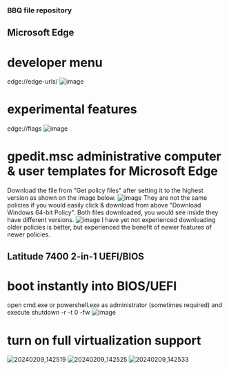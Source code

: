 ### BBQ file repository

## Microsoft Edge

# developer menu
edge://edge-urls/
![image](https://github.com/Z3l2A/BBQ/assets/115247664/94c34ff3-31b5-4ab4-9b3c-2da8200df265)

# experimental features
edge://flags
![image](https://github.com/Z3l2A/BBQ/assets/115247664/504ea650-69c5-4425-9363-04bf27ad7545)

# gpedit.msc administrative computer & user templates for Microsoft Edge
Download the file from "Get policy files" after setting it to the highest version as shown on the image below.
![image](https://github.com/Z3l2A/BBQ/assets/115247664/43cd9bf4-76bc-436e-b891-21c76509a22e)
They are not the same policies if you would easily click & download from above "Download Windows 64-bit Policy".
Both files downloaded, you would see inside they have different versions.
![image](https://github.com/Z3l2A/BBQ/assets/115247664/5cf2a53b-4fa3-43e4-a3f2-18b4dad973da)
I have yet not experienced downloading older policies is better, but experienced the benefit of newer features of newer policies.

## Latitude 7400 2-in-1 UEFI/BIOS

# boot instantly into BIOS/UEFI
open cmd.exe or powershell.exe as administrator (sometimes required) and execute
shutdown -r -t 0 -fw
![image](https://github.com/Z3l2A/BBQ/assets/115247664/da268707-bcf2-4113-bc24-788d02f9cd27)

# turn on full virtualization support
![20240209_142519](https://github.com/Z3l2A/BBQ/assets/115247664/aa1c78ec-4338-46bf-9e18-0b0351e3e5ff)
![20240209_142525](https://github.com/Z3l2A/BBQ/assets/115247664/dfdff861-9e7c-41e7-b167-80cbd066567a)
![20240209_142533](https://github.com/Z3l2A/BBQ/assets/115247664/f1456912-c1d3-443b-86cb-002734d956a9)
